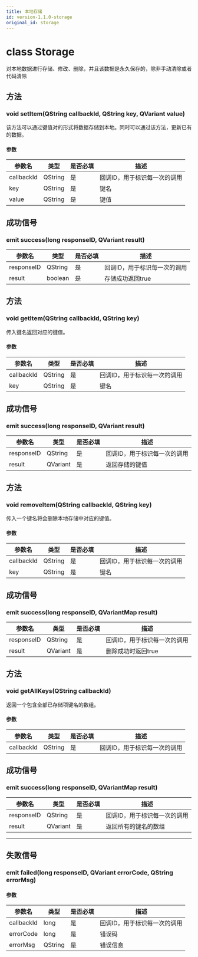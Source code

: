 ```yaml
---
title: 本地存储
id: version-1.1.0-storage
original_id: storage
---
```


# class Storage

对本地数据进行存储、修改、删除，并且该数据是永久保存的，除非手动清除或者代码清除

## 方法

### void setItem(QString callbackId, QString key, QVariant value)

该方法可以通过键值对的形式将数据存储到本地。同时可以通过该方法，更新已有的数据。

#### 参数

| 参数名     | 类型    | 是否必填 | 描述                         |
| ---------- | ------- | -------- | ---------------------------- |
| callbackId | QString | 是       | 回调ID，用于标识每一次的调用 |
| key        | QString | 是       | 键名 |
| value      | QString | 是       | 键值 |

## 成功信号

### emit success(long responseID, QVariant result)

| 参数名     | 类型    | 是否必填 | 描述                         |
| ---------- | ------- | -------- | ----------------------------  |
| responseID   | QString     | 是       | 回调ID，用于标识每一次的调用       |
| result       | boolean    | 是       | 存储成功返回true |


## 方法

### void getItem(QString callbackId, QString key)

传入键名返回对应的键值。

#### 参数

| 参数名     | 类型    | 是否必填 | 描述                         |
| ---------- | ------- | -------- | ---------------------------- |
| callbackId | QString | 是       | 回调ID，用于标识每一次的调用 |
| key        | QString | 是       | 键名 |

## 成功信号

### emit success(long responseID, QVariant result)

| 参数名     | 类型    | 是否必填 | 描述                         |
| ---------- | ------- | -------- | ----------------------------  |
| responseID   | QString     | 是       | 回调ID，用于标识每一次的调用       |
| result       | QVariant    | 是       | 返回存储的键值  |


## 方法

### void removeItem(QString callbackId, QString key)

传入一个键名将会删除本地存储中对应的键值。

#### 参数

| 参数名     | 类型    | 是否必填 | 描述                         |
| ---------- | ------- | -------- | ---------------------------- |
| callbackId | QString | 是       | 回调ID，用于标识每一次的调用 |
| key        | QString | 是       | 键名 |

## 成功信号

### emit success(long responseID, QVariantMap result)

| 参数名     | 类型    | 是否必填 | 描述                         |
| ---------- | ------- | -------- | ----------------------------  |
| responseID   | QString     | 是       | 回调ID，用于标识每一次的调用       |
| result       | QVariant    | 是       | 删除成功时返回true |


## 方法

### void getAllKeys(QString callbackId)

返回一个包含全部已存储项键名的数组。

#### 参数

| 参数名     | 类型    | 是否必填 | 描述                         |
| ---------- | ------- | -------- | ---------------------------- |
| callbackId | QString | 是       | 回调ID，用于标识每一次的调用 |

## 成功信号

### emit success(long responseID, QVariantMap result)

| 参数名     | 类型    | 是否必填 | 描述                         |
| ---------- | ------- | -------- | ----------------------------  |
| responseID   | QString     | 是       | 回调ID，用于标识每一次的调用       |
| result       | QVariant    | 是       | 返回所有的键名的数组 |


---

## 失败信号

### emit failed(long responseID, QVariant errorCode, QString errorMsg)

#### 参数

| 参数名     | 类型    | 是否必填 | 描述                         |
| ---------- | ------- | -------- | ---------------------------- |
| callbackId | long    | 是       | 回调ID，用于标识每一次的调用 |
| errorCode  | long    | 是       | 错误码                       |
| errorMsg   | QString | 是       | 错误信息                     |